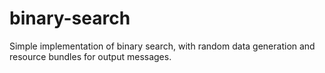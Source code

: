 # binary-search
Simple implementation of binary search, with random data generation and resource bundles for output messages.
